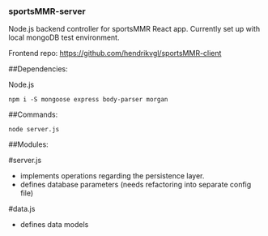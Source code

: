 ### sportsMMR-server

Node.js backend controller for sportsMMR React app.
Currently set up with local mongoDB test environment.

Frontend repo: https://github.com/hendrikvgl/sportsMMR-client

##Dependencies:

Node.js

```
npm i -S mongoose express body-parser morgan
```

##Commands:
```
node server.js
```

##Modules:

#server.js
- implements operations regarding the persistence layer.
- defines database parameters (needs refactoring into separate config file)

#data.js
- defines data models
